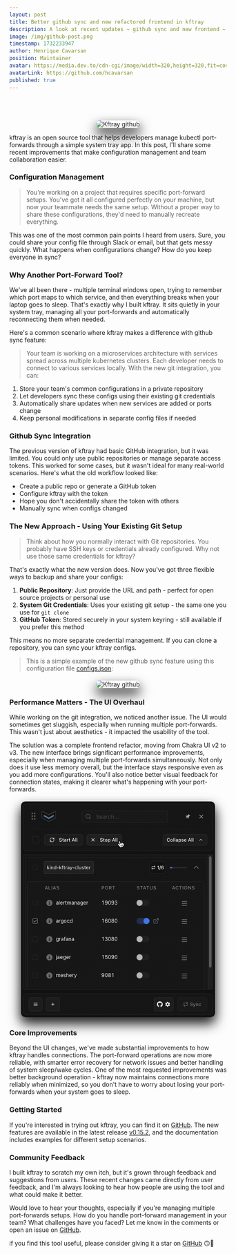 ```yaml
---
layout: post
title: Better github sync and new refactored frontend in kftray
description: A look at recent updates ~ github sync and new frontend ~ in kftray, an open source tool that helps developers manage kubectl port-forwards through a simple system tray app
image: /img/github-post.png
timestamp: 1732233947
author: Henrique Cavarsan
position: Maintainer
avatar: https://media.dev.to/cdn-cgi/image/width=320,height=320,fit=cover,gravity=auto,format=auto/https%3A%2F%2Fdev-to-uploads.s3.amazonaws.com%2Fuploads%2Fuser%2Fprofile_image%2F1243406%2F70a23663-0e74-428f-9f28-9e83c6178188.jpeg
avatarLink: https://github.com/hcavarsan
published: true
---
```


<br/>

<br/>

<div style="text-align: center; margin-top: 20px">
<img src="/img/kftray-head.png" alt="Kftray github" style="box-shadow: 0 10px 20px rgba(0, 0, 0, 0.3), 0 15px 30px rgba(0, 0, 0, 0.8); border-radius: 10px " />
</div>




kftray is an open source tool that helps developers manage kubectl port-forwards through a simple system tray app. In this post, I'll share some recent improvements that make configuration management and team collaboration easier.



### Configuration Management

>You're working on a project that requires specific port-forward setups. You've got it all configured perfectly on your machine, but now your teammate needs the same setup. Without a proper way to share these configurations, they'd need to manually recreate everything.

This was one of the most common pain points I heard from users. Sure, you could share your config file through Slack or email, but that gets messy quickly. What happens when configurations change? How do you keep everyone in sync?

### Why Another Port-Forward Tool?

We've all been there - multiple terminal windows open, trying to remember which port maps to which service, and then everything breaks when your laptop goes to sleep. That's exactly why I built kftray. It sits quietly in your system tray, managing all your port-forwards and automatically reconnecting them when needed.

Here's a common scenario where kftray makes a difference with github sync feature:

>Your team is working on a microservices architecture with services spread across multiple kubernetes clusters. Each developer needs to connect to various services locally. With the new git integration, you can:

1. Store your team's common configurations in a private repository
2. Let developers sync these configs using their existing git credentials
3. Automatically share updates when new services are added or ports change
4. Keep personal modifications in separate config files if needed


### Github Sync Integration

The previous version of kftray had basic GitHub integration, but it was limited. You could only use public repositories or manage separate access tokens. This worked for some cases, but it wasn't ideal for many real-world scenarios. Here's what the old workflow looked like:

- Create a public repo or generate a GitHub token
- Configure kftray with the token
- Hope you don't accidentally share the token with others
- Manually sync when configs changed

### The New Approach - Using Your Existing Git Setup

>Think about how you normally interact with Git repositories. You probably have SSH keys or credentials already configured. Why not use those same credentials for kftray?

That's exactly what the new version does. Now you've got three flexible ways to backup and share your configs:

1. **Public Repository**: Just provide the URL and path - perfect for open source projects or personal use
2. **System Git Credentials**: Uses your existing git setup - the same one you use for `git clone`
3. **GitHub Token**: Stored securely in your system keyring - still available if you prefer this method

This means no more separate credential management. If you can clone a repository, you can sync your kftray configs.

>This is a simple example of the new github sync feature using this configuration file [configs.json](https://github.com/hcavarsan/kftray/blob/main/examples/configs.json):

<div style="text-align: center; margin-top: 20px">
<img src="/img/github.gif" alt="Kftray github" style="box-shadow: 0 10px 20px rgba(0, 0, 0, 0.3), 0 15px 30px rgba(0, 0, 0, 0.8); border-radius: 10px " />
</div>



### Performance Matters - The UI Overhaul

While working on the git integration, we noticed another issue. The UI would sometimes get sluggish, especially when running multiple port-forwards. This wasn't just about aesthetics - it impacted the usability of the tool.

The solution was a complete frontend refactor, moving from Chakra UI v2 to v3. The new interface brings significant performance improvements, especially when managing multiple port-forwards simultaneously. Not only does it use less memory overall, but the interface stays responsive even as you add more configurations. You'll also notice better visual feedback for connection states, making it clearer what's happening with your port-forwards.


<div style="text-align: center; margin-top: 20px">
<img src="/img/logo.gif" alt="Kftray demo" style="box-shadow: 0 10px 20px rgba(0, 0, 0, 0.3), 0 15px 30px rgba(0, 0, 0, 0.8); border-radius: 10px " />
</div>



### Core Improvements

Beyond the UI changes, we've made substantial improvements to how kftray handles connections. The port-forward operations are now more reliable, with smarter error recovery for network issues and better handling of system sleep/wake cycles. One of the most requested improvements was better background operation - kftray now maintains connections more reliably when minimized, so you don't have to worry about losing your port-forwards when your system goes to sleep.



### Getting Started

If you're interested in trying out kftray, you can find it on [GitHub](https://github.com/hcavarsan/kftray). The new features are available in the latest release [v0.15.2](https://github.com/hcavarsan/kftray/releases/tag/v0.15.2), and the documentation includes examples for different setup scenarios.

### Community Feedback

I built kftray to scratch my own itch, but it's grown through feedback and suggestions from users. These recent changes came directly from user feedback, and I'm always looking to hear how people are using the tool and what could make it better.

Would love to hear your thoughts, especially if you're managing multiple port-forwards setups. How do you handle port-forward management in your team? What challenges have you faced? Let me know in the comments or open an issue on [GitHub](https://github.com/hcavarsan/kftray/issues).

if you find this tool useful, please consider giving it a star on [GitHub](https://github.com/hcavarsan/kftray) 🙃🌟

<br>

